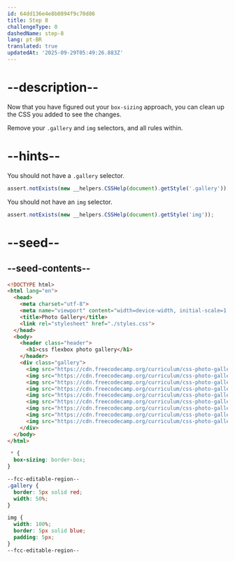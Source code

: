 ```yaml
---
id: 64dd136e4e8b0894f9c70d86
title: Step 8
challengeType: 0
dashedName: step-8
lang: pt-BR
translated: true
updatedAt: '2025-09-29T05:49:26.883Z'
---
```


# --description--

Now that you have figured out your `box-sizing` approach, you can clean up the CSS you added to see the changes.

Remove your `.gallery` and `img` selectors, and all rules within.

# --hints--

You should not have a `.gallery` selector.

```js
assert.notExists(new __helpers.CSSHelp(document).getStyle('.gallery'));
```

You should not have an `img` selector.

```js
assert.notExists(new __helpers.CSSHelp(document).getStyle('img'));
```

# --seed--

## --seed-contents--

```html
<!DOCTYPE html>
<html lang="en">
  <head>
    <meta charset="utf-8">
    <meta name="viewport" content="width=device-width, initial-scale=1.0">
    <title>Photo Gallery</title>
    <link rel="stylesheet" href="./styles.css">
  </head>
  <body>
    <header class="header">
      <h1>css flexbox photo gallery</h1>
    </header>
    <div class="gallery">
      <img src="https://cdn.freecodecamp.org/curriculum/css-photo-gallery/1.jpg">
      <img src="https://cdn.freecodecamp.org/curriculum/css-photo-gallery/2.jpg">
      <img src="https://cdn.freecodecamp.org/curriculum/css-photo-gallery/3.jpg">
      <img src="https://cdn.freecodecamp.org/curriculum/css-photo-gallery/4.jpg">
      <img src="https://cdn.freecodecamp.org/curriculum/css-photo-gallery/5.jpg">
      <img src="https://cdn.freecodecamp.org/curriculum/css-photo-gallery/6.jpg">
      <img src="https://cdn.freecodecamp.org/curriculum/css-photo-gallery/7.jpg">
      <img src="https://cdn.freecodecamp.org/curriculum/css-photo-gallery/8.jpg">
      <img src="https://cdn.freecodecamp.org/curriculum/css-photo-gallery/9.jpg">
    </div>
  </body>
</html>


```

```css
 * {
  box-sizing: border-box;
}

--fcc-editable-region--
.gallery {
  border: 5px solid red;
  width: 50%;
}

img {
  width: 100%;
  border: 5px solid blue;
  padding: 5px;
}
--fcc-editable-region--
```

